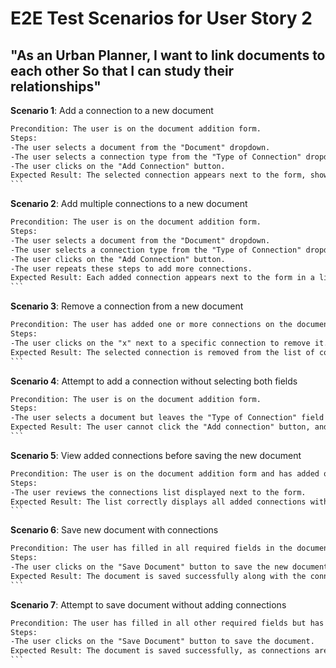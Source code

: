 # E2E Test Scenarios for User Story 2

## "As an **Urban Planner**, I want to link documents to each other So that I can study their relationships"

**Scenario 1**: Add a connection to a new document

````txt
Precondition: The user is on the document addition form.
Steps:
-The user selects a document from the "Document" dropdown.
-The user selects a connection type from the "Type of Connection" dropdown.
-The user clicks on the "Add Connection" button.
Expected Result: The selected connection appears next to the form, showing the document and connection type.
```
````
**Scenario 2**: Add multiple connections to a new document

````txt
Precondition: The user is on the document addition form.
Steps:
-The user selects a document from the "Document" dropdown.
-The user selects a connection type from the "Type of Connection" dropdown.
-The user clicks on the "Add Connection" button.
-The user repeats these steps to add more connections.
Expected Result: Each added connection appears next to the form in a list format, showing the document and connection type for each one.
```
````
**Scenario 3**: Remove a connection from a new document

````txt
Precondition: The user has added one or more connections on the document addition form.
Steps:
-The user clicks on the "x" next to a specific connection to remove it.
Expected Result: The selected connection is removed from the list of connections without affecting other connections.
```
````
**Scenario 4**: Attempt to add a connection without selecting both fields

````txt
Precondition: The user is on the document addition form.
Steps:
-The user selects a document but leaves the "Type of Connection" field empty (or vice versa).
Expected Result: The user cannot click the "Add connection" button, and the connection is not added.
```
````
**Scenario 5**: View added connections before saving the new document

````txt
Precondition: The user is on the document addition form and has added one or more connections.
Steps:
-The user reviews the connections list displayed next to the form.
Expected Result: The list correctly displays all added connections with their respective document names and connection types, allowing the user to review connections before saving.
```
````
**Scenario 6**: Save new document with connections

````txt
Precondition: The user has filled in all required fields in the document addition form and added one or more connections.
Steps:
-The user clicks on the "Save Document" button to save the new document.
Expected Result: The document is saved successfully along with the connections.
```
````
**Scenario 7**: Attempt to save document without adding connections

````txt
Precondition: The user has filled in all other required fields but has not added any connections.
Steps:
-The user clicks on the "Save Document" button to save the document.
Expected Result: The document is saved successfully, as connections are optional.
```